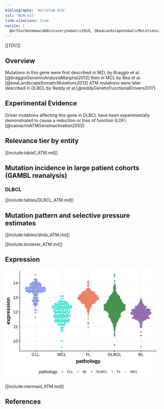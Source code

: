 ```yaml
---
bibliography: 'morinlab.bib'
csl: 'NLM.csl'
link-citations: true
nocite: |
  @arthurGenomewideDiscoverySomatic2018, @beaLandscapeSomaticMutations2013, @reddyGeneticFunctionalDrivers2017, @braggioGenomicAnalysisMarginal2012, @fanComprehensiveCharacterizationDriver2020
---
```

[[_TOC_]]

## Overview

Mutations in this gene were first described in MZL by Braggio et al.[@braggioGenomicAnalysisMarginal2012] then in MCL by Bea et al.[@beaLandscapeSomaticMutations2013] ATM mutations were later described in DLBCL by Reddy et al.[@reddyGeneticFunctionalDrivers2017]



## Experimental Evidence

Driver mutations affecting this gene in DLBCL have been experimentally demonstrated to cause a reduction or loss of function (LOF).[@camachoATMGeneInactivation2002]

## Relevance tier by entity

[[include:table1_ATM.md]]

## Mutation incidence in large patient cohorts (GAMBL reanalysis)

### DLBCL
[[include:tables/DLBCL_ATM.md]]

## Mutation pattern and selective pressure estimates

[[include:tables/dnds_ATM.md]]


[[include:browser_ATM.md]]

## Expression
![](images/gene_expression/ATM_by_pathology.svg)

[[include:mermaid_ATM.md]]

## References


<!-- ORIGIN: braggioGenomicAnalysisMarginal2012 -->
<!-- DLBCL: reddyGeneticFunctionalDrivers2017 -->
<!-- MZL: braggioGenomicAnalysisMarginal2012 -->
<!-- MCL: beaLandscapeSomaticMutations2013 -->
